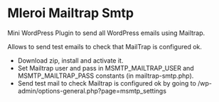 # Mleroi Mailtrap Smtp
Mini WordPress Plugin to send all WordPress emails using Mailtrap. 

Allows to send test emails to check that MailTrap is configured ok.

- Download zip, install and activate it.
- Set Mailtrap user and pass in MSMTP_MAILTRAP_USER and MSMTP_MAILTRAP_PASS constants (in mailtrap-smtp.php).
- Send test mail to check Mailtrap is configured ok by going to /wp-admin/options-general.php?page=msmtp_settings
